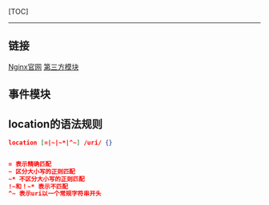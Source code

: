 [TOC]

---
## 链接

[Nginx官网](http://nginx.org/)
[第三方模块](https://www.nginx.com/resources/wiki/modules/index.html)

## 事件模块


## location的语法规则
```json
location [=|~|~*|^~] /uri/ {}


= 表示精确匹配
~ 区分大小写的正则匹配
~* 不区分大小写的正则匹配
!~和！~* 表示不匹配
^~ 表示uri以一个常规字符串开头
```
